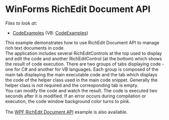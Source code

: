 # WinForms RichEdit Document API

*Files to look at*:

* [CodeExamples](./CS/RichEditAPISample/CodeExamples) (VB: [CodeExamples](./VB/RichEditAPISample/CodeExamples))

<p>This example demonstrates how to use RichEdit Document API to manage rich text documents in code.<br />The application includes several RichEditControls at the top used to display and edit the code and another RichEditControl (at the bottom) which shows the result of code execution. There are two groups of tabs displaying code - one for C# and another for VB languages. Each group is composed of the main tab displaying the main executable code and the tab which displays the code of the helper class used in the main code snippet. Generally the helper class is not required and the corresponding tab is empty.<br />You can modify the code and watch the result. The code is executed two seconds after it is modified. If an error occurs during compilation or execution, the code window background color turns to pink.<br /><br />The <a href="https://www.devexpress.com/Support/Center/p/T213968">WPF RichEdit Document API</a> example is also available.</p>

<br/>